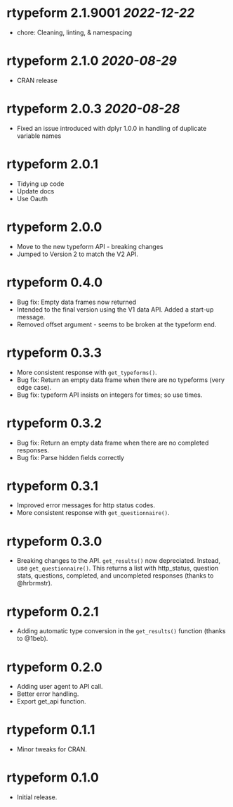 # rtypeform 2.1.9001 _2022-12-22_
  * chore: Cleaning, linting, & namespacing

# rtypeform 2.1.0 _2020-08-29_
  * CRAN release

# rtypeform 2.0.3 _2020-08-28_
  * Fixed an issue introduced with dplyr 1.0.0 in handling of duplicate variable names

# rtypeform 2.0.1
  * Tidying up code
  * Update docs
  * Use Oauth

# rtypeform 2.0.0
  * Move to the new typeform API - breaking changes
  * Jumped to Version 2 to match the V2 API.

# rtypeform 0.4.0
  * Bug fix: Empty data frames now returned
  * Intended to the final version using the V1 data API. Added a start-up message.
  * Removed offset argument - seems to be broken at the typeform end.

# rtypeform 0.3.3
  * More consistent response with `get_typeforms()`.
  * Bug fix: Return an empty data frame when there are no typeforms (very edge case).
  * Bug fix: typeform API insists on integers for times; so use times.

# rtypeform 0.3.2
  * Bug fix: Return an empty data frame when there are no completed responses.
  * Bug fix: Parse hidden fields correctly

# rtypeform 0.3.1
  * Improved error messages for http status codes.
  * More consistent response with `get_questionnaire()`.

# rtypeform 0.3.0
  * Breaking changes to the API. `get_results()` now depreciated.
  Instead, use `get_questionnaire()`. This returns a list with http_status,
    question stats, questions, completed, and uncompleted responses (thanks to @hrbrmstr).

# rtypeform 0.2.1
  * Adding automatic type conversion in the `get_results()` function (thanks to @1beb).

# rtypeform 0.2.0
  * Adding user agent to API call.
  * Better error handling.
  * Export get_api function.

# rtypeform 0.1.1
  * Minor tweaks for CRAN.

# rtypeform 0.1.0
  * Initial release.
